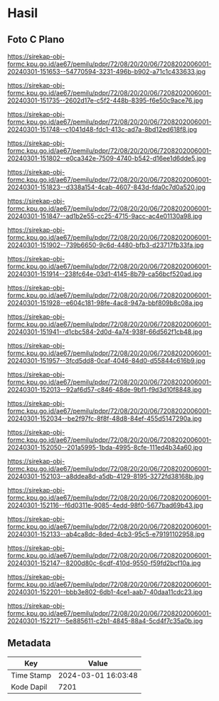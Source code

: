 # Hasil

## Foto C Plano

https://sirekap-obj-formc.kpu.go.id/ae67/pemilu/pdpr/72/08/20/20/06/7208202006001-20240301-151653--54770594-3231-496b-b902-a71c1c433633.jpg

https://sirekap-obj-formc.kpu.go.id/ae67/pemilu/pdpr/72/08/20/20/06/7208202006001-20240301-151735--2602d17e-c5f2-448b-8395-f6e50c9ace76.jpg

https://sirekap-obj-formc.kpu.go.id/ae67/pemilu/pdpr/72/08/20/20/06/7208202006001-20240301-151748--c1041d48-fdc1-413c-ad7a-8bd12ed618f8.jpg

https://sirekap-obj-formc.kpu.go.id/ae67/pemilu/pdpr/72/08/20/20/06/7208202006001-20240301-151802--e0ca342e-7509-4740-b542-d16ee1d6dde5.jpg

https://sirekap-obj-formc.kpu.go.id/ae67/pemilu/pdpr/72/08/20/20/06/7208202006001-20240301-151823--d338a154-4cab-4607-843d-fda0c7d0a520.jpg

https://sirekap-obj-formc.kpu.go.id/ae67/pemilu/pdpr/72/08/20/20/06/7208202006001-20240301-151847--ad1b2e55-cc25-4715-9acc-ac4e01130a98.jpg

https://sirekap-obj-formc.kpu.go.id/ae67/pemilu/pdpr/72/08/20/20/06/7208202006001-20240301-151902--739b6650-9c6d-4480-bfb3-d23717fb33fa.jpg

https://sirekap-obj-formc.kpu.go.id/ae67/pemilu/pdpr/72/08/20/20/06/7208202006001-20240301-151914--238fc64e-03d1-4145-8b79-ca56bcf520ad.jpg

https://sirekap-obj-formc.kpu.go.id/ae67/pemilu/pdpr/72/08/20/20/06/7208202006001-20240301-151928--e604c181-98fe-4ac8-947a-bbf809b8c08a.jpg

https://sirekap-obj-formc.kpu.go.id/ae67/pemilu/pdpr/72/08/20/20/06/7208202006001-20240301-151941--d1cbc584-2d0d-4a74-938f-66d562f1cb48.jpg

https://sirekap-obj-formc.kpu.go.id/ae67/pemilu/pdpr/72/08/20/20/06/7208202006001-20240301-151957--3fcd5dd8-0caf-4046-84d0-d55844c616b9.jpg

https://sirekap-obj-formc.kpu.go.id/ae67/pemilu/pdpr/72/08/20/20/06/7208202006001-20240301-152013--92af6d57-c846-48de-9bf1-f9d3d10f8848.jpg

https://sirekap-obj-formc.kpu.go.id/ae67/pemilu/pdpr/72/08/20/20/06/7208202006001-20240301-152034--be2f97fc-8f8f-48d8-84ef-455d5147290a.jpg

https://sirekap-obj-formc.kpu.go.id/ae67/pemilu/pdpr/72/08/20/20/06/7208202006001-20240301-152050--201a5995-1bda-4995-8cfe-111ed4b34a60.jpg

https://sirekap-obj-formc.kpu.go.id/ae67/pemilu/pdpr/72/08/20/20/06/7208202006001-20240301-152103--a8ddea8d-a5db-4129-8195-3272fd38168b.jpg

https://sirekap-obj-formc.kpu.go.id/ae67/pemilu/pdpr/72/08/20/20/06/7208202006001-20240301-152116--f6d0311e-9085-4edd-98f0-5677bad69b43.jpg

https://sirekap-obj-formc.kpu.go.id/ae67/pemilu/pdpr/72/08/20/20/06/7208202006001-20240301-152133--ab4ca8dc-8ded-4cb3-95c5-e79191102958.jpg

https://sirekap-obj-formc.kpu.go.id/ae67/pemilu/pdpr/72/08/20/20/06/7208202006001-20240301-152147--8200d80c-6cdf-410d-9550-f59fd2bcf10a.jpg

https://sirekap-obj-formc.kpu.go.id/ae67/pemilu/pdpr/72/08/20/20/06/7208202006001-20240301-152201--bbb3e802-6db1-4ce1-aab7-40daa11cdc23.jpg

https://sirekap-obj-formc.kpu.go.id/ae67/pemilu/pdpr/72/08/20/20/06/7208202006001-20240301-152217--5e885611-c2b1-4845-88a4-5cd4f7c35a0b.jpg


## Metadata

| Key        | Value               |
| ---------- | ------------------- |
| Time Stamp | 2024-03-01 16:03:48 |
| Kode Dapil | 7201                |




